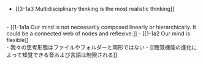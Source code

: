- [[3-1a3 Multidisciplinary thinking is the most realistic thinking]]
<br>
- [[1-1a1a Our mind is not necessarily composed linearly or hierarchically. It could be a connected web of nodes and reflexive.]]
- [[1-1a2 Our mind is flexible]]
<br>
- 我々の思考形態はファイルやフォルダーと同形ではない
  - [[聴覚機能の進化によって知覚できる音および言語は制限される]]
